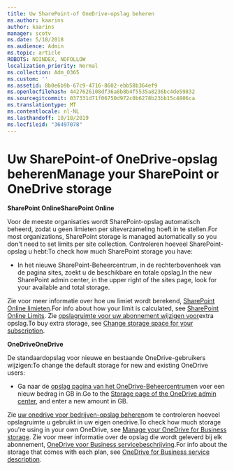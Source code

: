 ```yaml
---
title: Uw SharePoint-of OneDrive-opslag beheren
ms.author: kaarins
author: kaarins
manager: scotv
ms.date: 5/18/2018
ms.audience: Admin
ms.topic: article
ROBOTS: NOINDEX, NOFOLLOW
localization_priority: Normal
ms.collection: Adm_O365
ms.custom: ''
ms.assetid: 8b0e6b9b-67c9-4716-8602-ebb58b364ef9
ms.openlocfilehash: 4427626108df36a8b8b4f5535a8236bc4de59832
ms.sourcegitcommit: 037331d71f06750d972c0b6278b23bb15c4806ca
ms.translationtype: MT
ms.contentlocale: nl-NL
ms.lasthandoff: 10/18/2019
ms.locfileid: "36497078"
---
```

# <a name="manage-your-sharepoint-or-onedrive-storage"></a><span data-ttu-id="712b8-102">Uw SharePoint-of OneDrive-opslag beheren</span><span class="sxs-lookup"><span data-stu-id="712b8-102">Manage your SharePoint or OneDrive storage</span></span>

 <span data-ttu-id="712b8-103">**SharePoint Online**</span><span class="sxs-lookup"><span data-stu-id="712b8-103">**SharePoint Online**</span></span>
  
<span data-ttu-id="712b8-104">Voor de meeste organisaties wordt SharePoint-opslag automatisch beheerd, zodat u geen limieten per siteverzameling hoeft in te stellen.</span><span class="sxs-lookup"><span data-stu-id="712b8-104">For most organizations, SharePoint storage is managed automatically so you don't need to set limits per site collection.</span></span> <span data-ttu-id="712b8-105">Controleren hoeveel SharePoint-opslag u hebt:</span><span class="sxs-lookup"><span data-stu-id="712b8-105">To check how much SharePoint storage you have:</span></span>
  
- <span data-ttu-id="712b8-106">In het nieuwe SharePoint-Beheercentrum, in de rechterbovenhoek van de pagina sites, zoekt u de beschikbare en totale opslag.</span><span class="sxs-lookup"><span data-stu-id="712b8-106">In the new SharePoint admin center, in the upper right of the sites page, look for your available and total storage.</span></span>
    
<span data-ttu-id="712b8-107">Zie voor meer informatie over hoe uw limiet wordt berekend, [SharePoint Online limieten](https://go.microsoft.com/fwlink/p/?LinkID=856113).</span><span class="sxs-lookup"><span data-stu-id="712b8-107">For info about how your limit is calculated, see [SharePoint Online Limits](https://go.microsoft.com/fwlink/p/?LinkID=856113).</span></span> <span data-ttu-id="712b8-108">Zie [opslagruimte voor uw abonnement wijzigen voor](https://go.microsoft.com/fwlink/?linkid=866428)extra opslag.</span><span class="sxs-lookup"><span data-stu-id="712b8-108">To buy extra storage, see [Change storage space for your subscription](https://go.microsoft.com/fwlink/?linkid=866428).</span></span>
  
 <span data-ttu-id="712b8-109">**OneDrive**</span><span class="sxs-lookup"><span data-stu-id="712b8-109">**OneDrive**</span></span>
  
<span data-ttu-id="712b8-110">De standaardopslag voor nieuwe en bestaande OneDrive-gebruikers wijzigen:</span><span class="sxs-lookup"><span data-stu-id="712b8-110">To change the default storage for new and existing OneDrive users:</span></span>
  
- <span data-ttu-id="712b8-111">Ga naar de [opslag pagina van het OneDrive-Beheercentrum](https://admin.onedrive.com/?v=StorageSettings)en voer een nieuw bedrag in GB in.</span><span class="sxs-lookup"><span data-stu-id="712b8-111">Go to the [Storage page of the OneDrive admin center](https://admin.onedrive.com/?v=StorageSettings), and enter a new amount in GB.</span></span>
    
<span data-ttu-id="712b8-112">Zie [uw onedrive voor bedrijven-opslag beheren](https://go.microsoft.com/fwlink/?linkid=866429)om te controleren hoeveel opslagruimte u gebruikt in uw eigen onedrive.</span><span class="sxs-lookup"><span data-stu-id="712b8-112">To check how much storage you're using in your own OneDrive, see [Manage your OneDrive for Business storage](https://go.microsoft.com/fwlink/?linkid=866429).</span></span> <span data-ttu-id="712b8-113">Zie voor meer informatie over de opslag die wordt geleverd bij elk abonnement, [OneDrive voor Business servicebeschrijving](https://go.microsoft.com/fwlink/p/?LinkID=826071).</span><span class="sxs-lookup"><span data-stu-id="712b8-113">For info about the storage that comes with each plan, see [OneDrive for Business service description](https://go.microsoft.com/fwlink/p/?LinkID=826071).</span></span>
  

